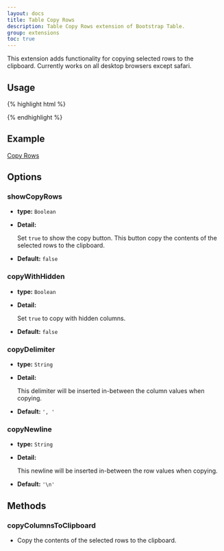 ```yaml
---
layout: docs
title: Table Copy Rows
description: Table Copy Rows extension of Bootstrap Table.
group: extensions
toc: true
---
```


This extension adds functionality for copying selected rows to the clipboard. Currently works on all desktop browsers except safari.

## Usage

{% highlight html %}
<script src="extensions/copy-rows/bootstrap-table-copy-rows.js"></script>
{% endhighlight %}

## Example

[Copy Rows](https://examples.bootstrap-table.com/#extensions/copy-rows.html)

## Options

### showCopyRows

- **type:** `Boolean`

- **Detail:**

   Set `true` to show the copy button. This button copy the contents of the selected rows to the clipboard.

- **Default:** `false`

### copyWithHidden

- **type:** `Boolean`

- **Detail:**

   Set `true` to copy with hidden columns.

- **Default:** `false`

### copyDelimiter

- **type:** `String`

- **Detail:**

   This delimiter will be inserted in-between the column values when copying.

- **Default:** `', '`

### copyNewline

- **type:** `String`

- **Detail:**

   This newline will be inserted in-between the row values when copying.

- **Default:** `'\n'`

## Methods

### copyColumnsToClipboard

* Copy the contents of the selected rows to the clipboard.
